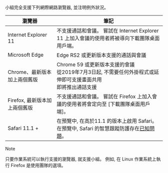 小組完全支援下列網際網路瀏覽器, 並注明例外狀況。

|瀏覽器  |筆記  |
|---------|---------|
|Internet Explorer 11     |   不支援通話和會議。 嘗試在 Internet Explorer 11 上加入會議的使用者將被導向下載團隊桌面用戶端。      |
|Microsoft Edge    |Edge RS2 或更新版本支援的通話與會議 |
|Chrome、最新版本加上兩個舊版     | Chrome 59 或更新版本支援的會議<br> 從2019年7月3日起, 不需要任何外掛程式或延伸即可支援畫面共用<br> 即將推出通話支援     |
|Firefox, 最新版本加上兩個舊版     |   不支援通話和會議。 嘗試在 Firefox 上加入會議的使用者將會定向至 [下載團隊桌面用戶端]。       |
|Safari 11.1 +     |   在預覽中, 在高於11.1 的版本上啟用 Safari。 在預覽中, Safari 的智慧跟蹤防護存在[已知問題](https://support.office.com/article/safari-browser-support-1aac0a7c-35a8-42c1-a7df-f674afe234df)。|

> [!NOTE]
> 只要作業系統可以執行支援的瀏覽器, 就支援小組。 例如, 在 Linux 作業系統上執行 Firefox 是使用團隊的選項。
